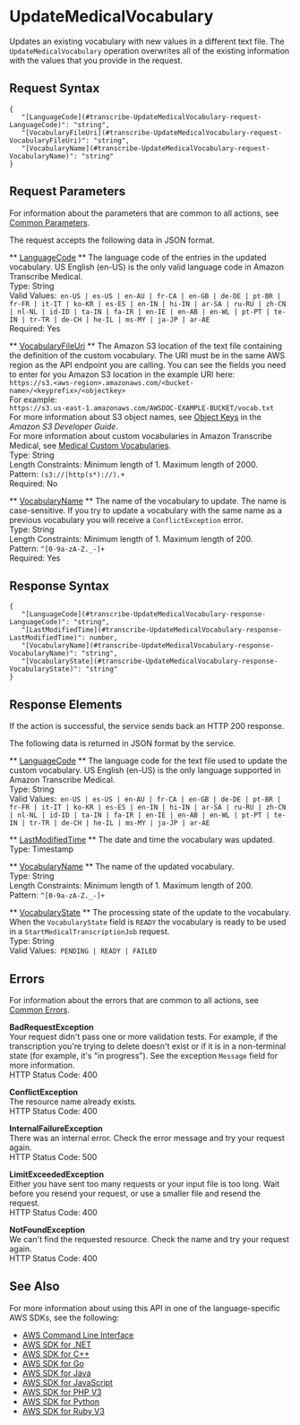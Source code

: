 # UpdateMedicalVocabulary<a name="API_UpdateMedicalVocabulary"></a>

Updates an existing vocabulary with new values in a different text file\. The `UpdateMedicalVocabulary` operation overwrites all of the existing information with the values that you provide in the request\.

## Request Syntax<a name="API_UpdateMedicalVocabulary_RequestSyntax"></a>

```
{
   "[LanguageCode](#transcribe-UpdateMedicalVocabulary-request-LanguageCode)": "string",
   "[VocabularyFileUri](#transcribe-UpdateMedicalVocabulary-request-VocabularyFileUri)": "string",
   "[VocabularyName](#transcribe-UpdateMedicalVocabulary-request-VocabularyName)": "string"
}
```

## Request Parameters<a name="API_UpdateMedicalVocabulary_RequestParameters"></a>

For information about the parameters that are common to all actions, see [Common Parameters](CommonParameters.md)\.

The request accepts the following data in JSON format\.

 ** [LanguageCode](#API_UpdateMedicalVocabulary_RequestSyntax) **   <a name="transcribe-UpdateMedicalVocabulary-request-LanguageCode"></a>
The language code of the entries in the updated vocabulary\. US English \(en\-US\) is the only valid language code in Amazon Transcribe Medical\.  
Type: String  
Valid Values:` en-US | es-US | en-AU | fr-CA | en-GB | de-DE | pt-BR | fr-FR | it-IT | ko-KR | es-ES | en-IN | hi-IN | ar-SA | ru-RU | zh-CN | nl-NL | id-ID | ta-IN | fa-IR | en-IE | en-AB | en-WL | pt-PT | te-IN | tr-TR | de-CH | he-IL | ms-MY | ja-JP | ar-AE`   
Required: Yes

 ** [VocabularyFileUri](#API_UpdateMedicalVocabulary_RequestSyntax) **   <a name="transcribe-UpdateMedicalVocabulary-request-VocabularyFileUri"></a>
The Amazon S3 location of the text file containing the definition of the custom vocabulary\. The URI must be in the same AWS region as the API endpoint you are calling\. You can see the fields you need to enter for you Amazon S3 location in the example URI here:  
 ` https://s3.<aws-region>.amazonaws.com/<bucket-name>/<keyprefix>/<objectkey> `   
For example:  
 `https://s3.us-east-1.amazonaws.com/AWSDOC-EXAMPLE-BUCKET/vocab.txt`   
For more information about S3 object names, see [Object Keys](http://docs.aws.amazon.com/AmazonS3/latest/dev/UsingMetadata.html#object-keys) in the *Amazon S3 Developer Guide*\.  
For more information about custom vocabularies in Amazon Transcribe Medical, see [Medical Custom Vocabularies](http://docs.aws.amazon.com/transcribe/latest/dg/how-it-works.html#how-vocabulary)\.  
Type: String  
Length Constraints: Minimum length of 1\. Maximum length of 2000\.  
Pattern: `(s3://|http(s*)://).+`   
Required: No

 ** [VocabularyName](#API_UpdateMedicalVocabulary_RequestSyntax) **   <a name="transcribe-UpdateMedicalVocabulary-request-VocabularyName"></a>
The name of the vocabulary to update\. The name is case\-sensitive\. If you try to update a vocabulary with the same name as a previous vocabulary you will receive a `ConflictException` error\.  
Type: String  
Length Constraints: Minimum length of 1\. Maximum length of 200\.  
Pattern: `^[0-9a-zA-Z._-]+`   
Required: Yes

## Response Syntax<a name="API_UpdateMedicalVocabulary_ResponseSyntax"></a>

```
{
   "[LanguageCode](#transcribe-UpdateMedicalVocabulary-response-LanguageCode)": "string",
   "[LastModifiedTime](#transcribe-UpdateMedicalVocabulary-response-LastModifiedTime)": number,
   "[VocabularyName](#transcribe-UpdateMedicalVocabulary-response-VocabularyName)": "string",
   "[VocabularyState](#transcribe-UpdateMedicalVocabulary-response-VocabularyState)": "string"
}
```

## Response Elements<a name="API_UpdateMedicalVocabulary_ResponseElements"></a>

If the action is successful, the service sends back an HTTP 200 response\.

The following data is returned in JSON format by the service\.

 ** [LanguageCode](#API_UpdateMedicalVocabulary_ResponseSyntax) **   <a name="transcribe-UpdateMedicalVocabulary-response-LanguageCode"></a>
The language code for the text file used to update the custom vocabulary\. US English \(en\-US\) is the only language supported in Amazon Transcribe Medical\.  
Type: String  
Valid Values:` en-US | es-US | en-AU | fr-CA | en-GB | de-DE | pt-BR | fr-FR | it-IT | ko-KR | es-ES | en-IN | hi-IN | ar-SA | ru-RU | zh-CN | nl-NL | id-ID | ta-IN | fa-IR | en-IE | en-AB | en-WL | pt-PT | te-IN | tr-TR | de-CH | he-IL | ms-MY | ja-JP | ar-AE` 

 ** [LastModifiedTime](#API_UpdateMedicalVocabulary_ResponseSyntax) **   <a name="transcribe-UpdateMedicalVocabulary-response-LastModifiedTime"></a>
The date and time the vocabulary was updated\.  
Type: Timestamp

 ** [VocabularyName](#API_UpdateMedicalVocabulary_ResponseSyntax) **   <a name="transcribe-UpdateMedicalVocabulary-response-VocabularyName"></a>
The name of the updated vocabulary\.  
Type: String  
Length Constraints: Minimum length of 1\. Maximum length of 200\.  
Pattern: `^[0-9a-zA-Z._-]+` 

 ** [VocabularyState](#API_UpdateMedicalVocabulary_ResponseSyntax) **   <a name="transcribe-UpdateMedicalVocabulary-response-VocabularyState"></a>
The processing state of the update to the vocabulary\. When the `VocabularyState` field is `READY` the vocabulary is ready to be used in a `StartMedicalTranscriptionJob` request\.  
Type: String  
Valid Values:` PENDING | READY | FAILED` 

## Errors<a name="API_UpdateMedicalVocabulary_Errors"></a>

For information about the errors that are common to all actions, see [Common Errors](CommonErrors.md)\.

 **BadRequestException**   
Your request didn't pass one or more validation tests\. For example, if the transcription you're trying to delete doesn't exist or if it is in a non\-terminal state \(for example, it's "in progress"\)\. See the exception `Message` field for more information\.  
HTTP Status Code: 400

 **ConflictException**   
The resource name already exists\.  
HTTP Status Code: 400

 **InternalFailureException**   
There was an internal error\. Check the error message and try your request again\.  
HTTP Status Code: 500

 **LimitExceededException**   
Either you have sent too many requests or your input file is too long\. Wait before you resend your request, or use a smaller file and resend the request\.  
HTTP Status Code: 400

 **NotFoundException**   
We can't find the requested resource\. Check the name and try your request again\.  
HTTP Status Code: 400

## See Also<a name="API_UpdateMedicalVocabulary_SeeAlso"></a>

For more information about using this API in one of the language\-specific AWS SDKs, see the following:
+  [AWS Command Line Interface](https://docs.aws.amazon.com/goto/aws-cli/transcribe-2017-10-26/UpdateMedicalVocabulary) 
+  [AWS SDK for \.NET](https://docs.aws.amazon.com/goto/DotNetSDKV3/transcribe-2017-10-26/UpdateMedicalVocabulary) 
+  [AWS SDK for C\+\+](https://docs.aws.amazon.com/goto/SdkForCpp/transcribe-2017-10-26/UpdateMedicalVocabulary) 
+  [AWS SDK for Go](https://docs.aws.amazon.com/goto/SdkForGoV1/transcribe-2017-10-26/UpdateMedicalVocabulary) 
+  [AWS SDK for Java](https://docs.aws.amazon.com/goto/SdkForJava/transcribe-2017-10-26/UpdateMedicalVocabulary) 
+  [AWS SDK for JavaScript](https://docs.aws.amazon.com/goto/AWSJavaScriptSDK/transcribe-2017-10-26/UpdateMedicalVocabulary) 
+  [AWS SDK for PHP V3](https://docs.aws.amazon.com/goto/SdkForPHPV3/transcribe-2017-10-26/UpdateMedicalVocabulary) 
+  [AWS SDK for Python](https://docs.aws.amazon.com/goto/boto3/transcribe-2017-10-26/UpdateMedicalVocabulary) 
+  [AWS SDK for Ruby V3](https://docs.aws.amazon.com/goto/SdkForRubyV3/transcribe-2017-10-26/UpdateMedicalVocabulary) 